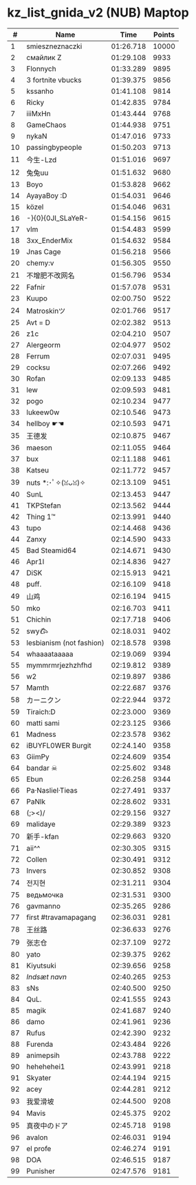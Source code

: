 # kz_list_gnida_v2 (NUB) Maptop

|  # | Name | Time | Points |
|-------------- | -------------- | -------------- | -------------- | 
| 1 | smieszneznaczki | 01:26.718 | 10000 | 
| 2 | смайлик Z | 01:29.108 | 9933 | 
| 3 | Flonnych | 01:33.289 | 9895 | 
| 4 | 3 fortnite vbucks | 01:39.375 | 9856 | 
| 5 | kssanho | 01:41.108 | 9814 | 
| 6 | Ricky | 01:42.835 | 9784 | 
| 7 | iiiMxHn | 01:43.444 | 9768 | 
| 8 | GameChaos | 01:44.938 | 9751 | 
| 9 | nykaN | 01:47.016 | 9733 | 
| 10 | passingbypeople | 01:50.203 | 9713 | 
| 11 | 今生-Lzd | 01:51.016 | 9697 | 
| 12 | 兔兔uu | 01:51.632 | 9680 | 
| 13 | Boyo | 01:53.828 | 9662 | 
| 14 | AyayaBoy :D | 01:54.031 | 9646 | 
| 15 | közel | 01:54.046 | 9631 | 
| 16 | -}{0}{0JI_SLaYeR- | 01:54.156 | 9615 | 
| 17 | vlm | 01:54.483 | 9599 | 
| 18 | 3xx_EnderMix | 01:54.632 | 9584 | 
| 19 | Jnas Cage | 01:56.218 | 9566 | 
| 20 | chemy:v | 01:56.305 | 9550 | 
| 21 | 不增肥不改网名 | 01:56.796 | 9534 | 
| 22 | Fafnir | 01:57.078 | 9531 | 
| 23 | Kuupo | 02:00.750 | 9522 | 
| 24 | Matroskinツ | 02:01.766 | 9517 | 
| 25 | Avt = D | 02:02.382 | 9513 | 
| 26 | z1c | 02:04.210 | 9507 | 
| 27 | Alergeorm | 02:04.977 | 9502 | 
| 28 | Ferrum | 02:07.031 | 9495 | 
| 29 | cocksu | 02:07.266 | 9492 | 
| 30 | Rofan | 02:09.133 | 9485 | 
| 31 | lew | 02:09.593 | 9481 | 
| 32 | pogo | 02:10.234 | 9477 | 
| 33 | lukeew0w | 02:10.546 | 9473 | 
| 34 | hellboy ☛☚ | 02:10.593 | 9471 | 
| 35 | 王德发 | 02:10.875 | 9467 | 
| 36 | maeson | 02:11.055 | 9464 | 
| 37 | bux | 02:11.188 | 9461 | 
| 38 | Katseu | 02:11.772 | 9457 | 
| 39 | nuts *:･ﾟ✧(ꈍᴗꈍ)✧ | 02:13.109 | 9451 | 
| 40 | SunL | 02:13.453 | 9447 | 
| 41 | TKPStefan | 02:13.562 | 9444 | 
| 42 | Thing 1™ | 02:13.991 | 9440 | 
| 43 | tupo | 02:14.468 | 9436 | 
| 44 | Zanxy | 02:14.590 | 9433 | 
| 45 | Bad Steamid64 | 02:14.671 | 9430 | 
| 46 | Apr1l | 02:14.836 | 9427 | 
| 47 | DiSK | 02:15.913 | 9421 | 
| 48 | puff. | 02:16.109 | 9418 | 
| 49 | 山鸡 | 02:16.194 | 9415 | 
| 50 | mko | 02:16.703 | 9411 | 
| 51 | Chichin | 02:17.718 | 9406 | 
| 52 | swy𐂃 | 02:18.031 | 9402 | 
| 53 | lesbianism (not fashion) | 02:18.578 | 9398 | 
| 54 | whaaaataaaaa | 02:19.069 | 9394 | 
| 55 | mymmrmrjezhzhfhd | 02:19.812 | 9389 | 
| 56 | w2 | 02:19.897 | 9386 | 
| 57 | Mamth | 02:22.687 | 9376 | 
| 58 | カーニクン | 02:22.944 | 9372 | 
| 59 | Tiraich:D | 02:23.000 | 9369 | 
| 60 | matti sami | 02:23.125 | 9366 | 
| 61 | Madness | 02:23.578 | 9362 | 
| 62 | iBUYFL0WER Burgit | 02:24.140 | 9358 | 
| 63 | GiimPy | 02:24.609 | 9354 | 
| 64 | bandar ☠ | 02:25.602 | 9348 | 
| 65 | Ebun | 02:26.258 | 9344 | 
| 66 | Pa·Nasliel·Tieas | 02:27.491 | 9337 | 
| 67 | PaNlk | 02:28.602 | 9331 | 
| 68 | (;><)/ | 02:29.156 | 9327 | 
| 69 | malidaye | 02:29.389 | 9323 | 
| 70 | 新手-kfan | 02:29.663 | 9320 | 
| 71 | aii^^ | 02:30.305 | 9315 | 
| 72 | Collen | 02:30.491 | 9312 | 
| 73 | Invers | 02:30.852 | 9308 | 
| 74 | 전지현 | 02:31.211 | 9304 | 
| 75 | ведьмочка | 02:31.531 | 9300 | 
| 76 | gavmanno | 02:35.265 | 9286 | 
| 77 | first #travamapagang | 02:36.031 | 9281 | 
| 78 | 王丝路 | 02:36.633 | 9276 | 
| 79 | 张志仓 | 02:37.109 | 9272 | 
| 80 | yato | 02:39.375 | 9262 | 
| 81 | Kiyutsuki | 02:39.656 | 9258 | 
| 82 | *Indsæt navn* | 02:40.265 | 9253 | 
| 83 | sNs | 02:40.500 | 9250 | 
| 84 | QuL. | 02:41.555 | 9243 | 
| 85 | magik | 02:41.687 | 9240 | 
| 86 | damo | 02:41.961 | 9236 | 
| 87 | Rufus | 02:42.390 | 9232 | 
| 88 | Furenda | 02:43.484 | 9226 | 
| 89 | animepsih | 02:43.788 | 9222 | 
| 90 | hehehehei1 | 02:43.991 | 9218 | 
| 91 | Skyater | 02:44.194 | 9215 | 
| 92 | acey | 02:44.281 | 9212 | 
| 93 | 我爱滑坡 | 02:44.500 | 9208 | 
| 94 | Mavis | 02:45.375 | 9202 | 
| 95 | 真夜中のドア | 02:45.718 | 9198 | 
| 96 | avalon | 02:46.031 | 9194 | 
| 97 | el profe | 02:46.274 | 9191 | 
| 98 | DOA | 02:46.515 | 9187 | 
| 99 | Punisher | 02:47.576 | 9181 | 

